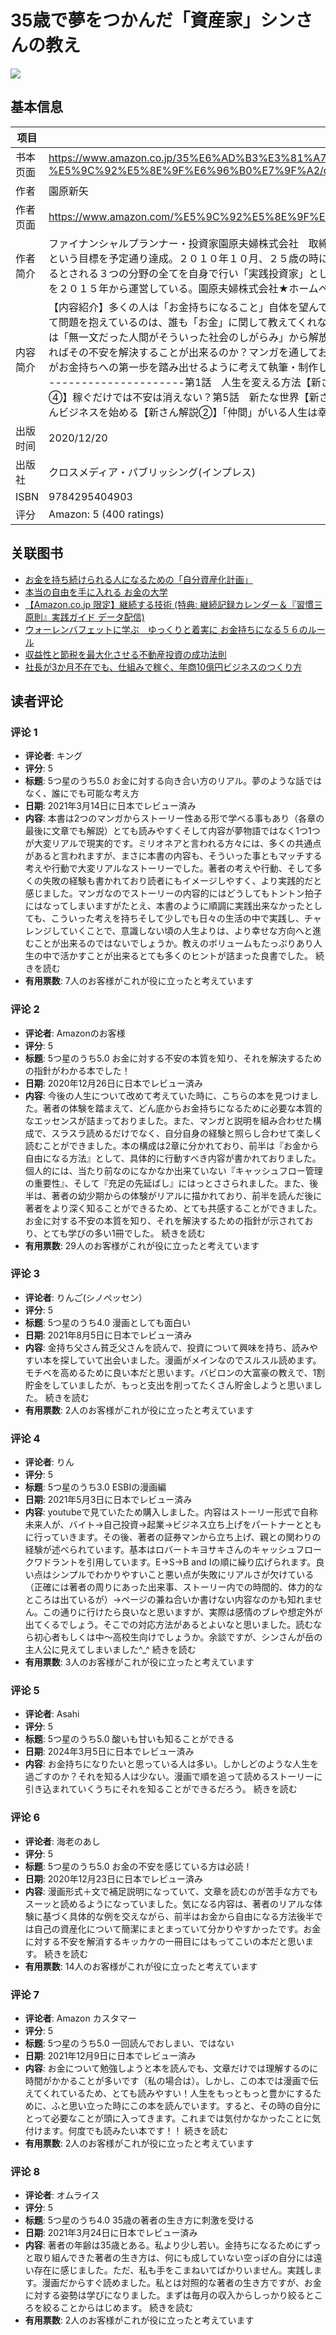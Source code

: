 # 35歳で夢をつかんだ「資産家」シンさんの教え

![](https://m.media-amazon.com/images/I/91ARktLzB4L._SY522_.jpg)

## 基本信息

| 项目 | 内容 |
| --- | --- |
| 书本页面 | https://www.amazon.co.jp/35%E6%AD%B3%E3%81%A7%E5%A4%A2%E3%82%92%E3%81%A4%E3%81%8B%E3%82%93%E3%81%A0%E3%80%8C%E8%B3%87%E7%94%A3%E5%AE%B6%E3%80%8D%E3%82%B7%E3%83%B3%E3%81%95%E3%82%93%E3%81%AE%E6%95%99%E3%81%88-%E5%9C%92%E5%8E%9F%E6%96%B0%E7%9F%A2/dp/429540490X |
| 作者 | 園原新矢 |
| 作者页面 | https://www.amazon.com/%E5%9C%92%E5%8E%9F%E6%96%B0%E7%9F%A2/e/B08QVKL69S/ref=dp_byline_cont_book_1 |
| 作者简介 | ファイナンシャルプランナー・投資家園原夫婦株式会社　取締役１６歳の時にお金持ちになりたいと決意し、投資やビジネスを手掛ける。１９歳の頃、投資に失敗し多額の負債を抱え自殺を考えるが、父親の一言で思い留まり借金を返済すべく奔走し無事に完済。大学卒業後は証券会社に入社。３年でトップセールスマンになり起業するという目標を予定通り達成。２０１０年１０月、２５歳の時に妻と一緒に独立し、金融教育を啓蒙する会社「園原夫婦株式会社」を設立。毎年1000 名以上の受講者が北は北海道から南は沖縄まで、さらには海外からもセミナーに参加している。現在は「ビジネス投資」「不動産投資」「ペーパーアセット投資」など「不労所得」を得られるとされる３つの分野の全てを自身で行い「実践投資家」として躍進中。また、２０年間の実体験で得られた成功体験を元に「年収４００万円以上の方であれば２年６ヶ月で不労所得のある生活を送ることができる仕組み」を築き上げ、全ての人に不労所得のある生活を提供したいという思いから「投資実践会」という会員向けサービスを２０１５年から運営している。園原夫婦株式会社★ホームページhttps://sonoharafufu.com/★YouTubehttps://www.youtube.com/user/sonoharafufu/★Instagramhttps://www.instagram.com/sonoharafufu/ |
| 内容简介 | 【内容紹介】多くの人は「お金持ちになること」自体を望んではいません。ただ「お金の問題」から解放されたいだけなのです。「自分の限られた時間」をお金の不安を払拭するためだけに働くのではなく、もっと自由に安心した時間を過ごしたいと考えている人は非常に多くいらっしゃるのではないでしょうか？多くの方がお金に関して問題を抱えているのは、誰も「お金」に関して教えてくれなかったからです。つまりあなたの責任ではありません。ですが、あなたがお金の不安を払拭し、自分らしい人生を歩みたいと本気で考えているならば「お金」に関して学ばなくてはいけません。しかし「お金について学ぶ」というのはとっつきにくいものです。そこで本書では「無一文だった人間がそういった社会のしがらみ」から解放されるまでの人生をマンガにしました。またその人間を成功へと導いた男（著者）の半生についても描いています。著者の実体験をもとに描かれたマンガのストーリーを読み進めるうちに、きっとお金に対する「漠然とした不安の正体」に気づくことでしょう。そしてどうすればその不安を解決することが出来るのか？マンガを通してお金の不安や恐怖がどうやって取り除かれ、どのようにお金持ちに向かっていくかが分かる構成となっています。さらに、より理解を深められるようマンガの各章ごとに著者による解説もあります。「楽しく読み進めていれば自然と『経済的自立を達成する方法』が分かり、読者がお金持ちへの第一歩を踏み出せるように考えて執筆・制作しました。」【目次・概要】はじめに-------------------------------------------------------------------------- マンガ①「未来人でもわかるお金から自由になる方法」--------------------------------------------------------------------------第1話　人生を変える方法【新さん解説①】人生を変える３つのきっかけとは？第2話　充足の先延ばし【新さん解説②】自分の未来を変えるために出来る具体的な行動とは？第3話　限界まで経験に投資する【新さん解説③】未知の体験にお金を使う効果とは？第4話　まさかの坂での助け【新さん解説④】稼ぐだけでは不安は消えない？第5話　新たな世界【新さん解説⑤】投資で大切なこととは？---------------------------------------マンガ②「自分資産化計画」---------------------------------------第1話　お金のリアル【新さん解説①】お金の価値観は「15歳」までに決まる？第2話　新さんビジネスを始める【新さん解説②】「仲間」がいる人生は幸せ？第3話　別れと旅立ち【新さん解説③】「働くことの先にあるもの」とは？第4話　独立【新さん解説④】セールスとは「相手を理解すること」第5話　未来へ【新さん解説⑤】「年下のメンター」を持つということおわりに |
| 出版时间 | 2020/12/20 |
| 出版社 | クロスメディア・パブリッシング(インプレス) |
| ISBN | 9784295404903 |
| 评分 | Amazon: 5 (400 ratings) |

## 关联图书

- [お金を持ち続けられる人になるための「自分資産化計画」](https://www.amazon.com/%E3%81%8A%E9%87%91%E3%82%92%E6%8C%81%E3%81%A1%E7%B6%9A%E3%81%91%E3%82%89%E3%82%8C%E3%82%8B%E4%BA%BA%E3%81%AB%E3%81%AA%E3%82%8B%E3%81%9F%E3%82%81%E3%81%AE%E3%80%8C%E8%87%AA%E5%88%86%E8%B3%87%E7%94%A3%E5%8C%96%E8%A8%88%E7%94%BB%E3%80%8D-%E5%9C%92%E5%8E%9F%E6%96%B0%E7%9F%A2/dp/429540537X/ref=pd_sbs_d_sccl_2_1/357-5535413-9877622?pd_rd_w=u8y1g&content-id=amzn1.sym.13eb81e1-7d13-4eb9-803d-fea9198bc9c1&pf_rd_p=13eb81e1-7d13-4eb9-803d-fea9198bc9c1&pf_rd_r=CEBFR9K47MK2QS9KADBK&pd_rd_wg=HUZLn&pd_rd_r=d49ece8b-c949-4a65-b166-8807d25c795f&pd_rd_i=429540537X&psc=1)
- [本当の自由を手に入れる お金の大学](https://www.amazon.com/%E6%9C%AC%E5%BD%93%E3%81%AE%E8%87%AA%E7%94%B1%E3%82%92%E6%89%8B%E3%81%AB%E5%85%A5%E3%82%8C%E3%82%8B-%E3%81%8A%E9%87%91%E3%81%AE%E5%A4%A7%E5%AD%A6-%E4%B8%A1-%E3%83%AA%E3%83%99%E5%A4%A7%E5%AD%A6%E9%95%B7/dp/4023318787/ref=pd_sbs_d_sccl_2_2/357-5535413-9877622?pd_rd_w=u8y1g&content-id=amzn1.sym.13eb81e1-7d13-4eb9-803d-fea9198bc9c1&pf_rd_p=13eb81e1-7d13-4eb9-803d-fea9198bc9c1&pf_rd_r=CEBFR9K47MK2QS9KADBK&pd_rd_wg=HUZLn&pd_rd_r=d49ece8b-c949-4a65-b166-8807d25c795f&pd_rd_i=4023318787&psc=1)
- [【Amazon.co.jp 限定】継続する技術 (特典: 継続記録カレンダー＆『習慣三原則』実践ガイド データ配信)](https://www.amazon.com/%E3%80%90Amazon-co-jp-%E9%99%90%E5%AE%9A%E3%80%91%E7%B6%99%E7%B6%9A%E3%81%99%E3%82%8B%E6%8A%80%E8%A1%93-%E7%89%B9%E5%85%B8-%E7%B6%99%E7%B6%9A%E8%A8%98%E9%8C%B2%E3%82%AB%E3%83%AC%E3%83%B3%E3%83%80%E3%83%BC%EF%BC%86%E3%80%8E%E7%BF%92%E6%85%A3%E4%B8%89%E5%8E%9F%E5%89%87%E3%80%8F%E5%AE%9F%E8%B7%B5%E3%82%AC%E3%82%A4%E3%83%89-%E3%83%87%E3%83%BC%E3%82%BF%E9%85%8D%E4%BF%A1/dp/4799330993/ref=pd_sbs_d_sccl_2_3/357-5535413-9877622?pd_rd_w=u8y1g&content-id=amzn1.sym.13eb81e1-7d13-4eb9-803d-fea9198bc9c1&pf_rd_p=13eb81e1-7d13-4eb9-803d-fea9198bc9c1&pf_rd_r=CEBFR9K47MK2QS9KADBK&pd_rd_wg=HUZLn&pd_rd_r=d49ece8b-c949-4a65-b166-8807d25c795f&pd_rd_i=4799330993&psc=1)
- [ウォーレンバフェットに学ぶ　ゆっくりと着実に お金持ちになる５６のルール](https://www.amazon.com/%E3%82%A6%E3%82%A9%E3%83%BC%E3%83%AC%E3%83%B3%E3%83%90%E3%83%95%E3%82%A7%E3%83%83%E3%83%88%E3%81%AB%E5%AD%A6%E3%81%B6-%E3%82%86%E3%81%A3%E3%81%8F%E3%82%8A%E3%81%A8%E7%9D%80%E5%AE%9F%E3%81%AB-%E3%81%8A%E9%87%91%E6%8C%81%E3%81%A1%E3%81%AB%E3%81%AA%E3%82%8B%EF%BC%95%EF%BC%96%E3%81%AE%E3%83%AB%E3%83%BC%E3%83%AB-%E6%A1%91%E5%8E%9F-%E6%99%83%E5%BC%A5/dp/482831105X/ref=pd_sbs_d_sccl_2_4/357-5535413-9877622?pd_rd_w=u8y1g&content-id=amzn1.sym.13eb81e1-7d13-4eb9-803d-fea9198bc9c1&pf_rd_p=13eb81e1-7d13-4eb9-803d-fea9198bc9c1&pf_rd_r=CEBFR9K47MK2QS9KADBK&pd_rd_wg=HUZLn&pd_rd_r=d49ece8b-c949-4a65-b166-8807d25c795f&pd_rd_i=482831105X&psc=1)
- [収益性と節税を最大化させる不動産投資の成功法則](https://www.amazon.com/%E5%8F%8E%E7%9B%8A%E6%80%A7%E3%81%A8%E7%AF%80%E7%A8%8E%E3%82%92%E6%9C%80%E5%A4%A7%E5%8C%96%E3%81%95%E3%81%9B%E3%82%8B%E4%B8%8D%E5%8B%95%E7%94%A3%E6%8A%95%E8%B3%87%E3%81%AE%E6%88%90%E5%8A%9F%E6%B3%95%E5%89%87-%E8%97%A4%E5%8E%9F-%E6%AD%A3%E6%98%8E/dp/4295405353/ref=pd_sbs_d_sccl_2_5/357-5535413-9877622?pd_rd_w=u8y1g&content-id=amzn1.sym.13eb81e1-7d13-4eb9-803d-fea9198bc9c1&pf_rd_p=13eb81e1-7d13-4eb9-803d-fea9198bc9c1&pf_rd_r=CEBFR9K47MK2QS9KADBK&pd_rd_wg=HUZLn&pd_rd_r=d49ece8b-c949-4a65-b166-8807d25c795f&pd_rd_i=4295405353&psc=1)
- [社長が3か月不在でも、仕組みで稼ぐ、年商10億円ビジネスのつくり方](https://www.amazon.com/%E7%A4%BE%E9%95%B7%E3%81%8C3%E3%81%8B%E6%9C%88%E4%B8%8D%E5%9C%A8%E3%81%A7%E3%82%82%E3%80%81%E4%BB%95%E7%B5%84%E3%81%BF%E3%81%A7%E7%A8%BC%E3%81%90%E3%80%81%E5%B9%B4%E5%95%8610%E5%84%84%E5%86%86%E3%83%93%E3%82%B8%E3%83%8D%E3%82%B9%E3%81%AE%E3%81%A4%E3%81%8F%E3%82%8A%E6%96%B9-%E7%9F%A2%E7%94%B0-%E7%A5%90%E4%BA%8C/dp/4863673256/ref=pd_sbs_d_sccl_2_6/357-5535413-9877622?pd_rd_w=u8y1g&content-id=amzn1.sym.13eb81e1-7d13-4eb9-803d-fea9198bc9c1&pf_rd_p=13eb81e1-7d13-4eb9-803d-fea9198bc9c1&pf_rd_r=CEBFR9K47MK2QS9KADBK&pd_rd_wg=HUZLn&pd_rd_r=d49ece8b-c949-4a65-b166-8807d25c795f&pd_rd_i=4863673256&psc=1)

## 读者评论

### 评论 1

- **评论者**: キング
- **评分**: 5
- **标题**: 5つ星のうち5.0
お金に対する向き合い方のリアル。夢のような話ではなく、誰にでも可能な考え方
- **日期**: 2021年3月14日に日本でレビュー済み
- **内容**: 本書は2つのマンガからストーリー性ある形で学べる事もあり（各章の最後に文章でも解説）とても読みやすくそして内容が夢物語ではなく1つ1つが大変リアルで現実的です。ミリオネアと言われる方々には、多くの共通点があると言われますが、まさに本書の内容も、そういった事ともマッチする考えや行動で大変リアルなストーリーでした。著者の考えや行動、そして多くの失敗の経験も書かれており読者にもイメージしやすく、より実践的だと感じました。マンガなのでストーリーの内容的にはどうしてもトントン拍子にはなってしまいますがたとえ、本書のように順調に実践出来なかったとしても、こういった考えを持ちそして少しでも日々の生活の中で実践し、チャレンジしていくことで、意識しない頃の人生よりは、より幸せな方向へと進むことが出来るのではないでしょうか。教えのボリュームもたっぷりあり人生の中で活かすことが出来るとても多くのヒントが詰まった良書でした。
続きを読む
- **有用票数**: 7人のお客様がこれが役に立ったと考えています

### 评论 2

- **评论者**: Amazonのお客様
- **评分**: 5
- **标题**: 5つ星のうち5.0
お金に対する不安の本質を知り、それを解決するための指針がわかる本でした！
- **日期**: 2020年12月26日に日本でレビュー済み
- **内容**: 今後の人生について改めて考えていた時に、こちらの本を見つけました。著者の体験を踏まえて、どん底からお金持ちになるために必要な本質的なエッセンスが詰まっておりました。また、マンガと説明を組み合わせた構成で、スラスラ読めるだけでなく、自分自身の経験と照らし合わせて楽しく読むことができました。本の構成は2章に分かれており、前半は『お金から自由になる方法』として、具体的に行動すべき内容が書かれておりました。個人的には、当たり前なのになかなか出来ていない『キャッシュフロー管理の重要性』、そして『充足の先延ばし』にはっとささられました。また、後半は、著者の幼少期からの体験がリアルに描かれており、前半を読んだ後に著者をより深く知ることができるため、とても共感することができました。お金に対する不安の本質を知り、それを解決するための指針が示されており、とても学びの多い1冊でした。
続きを読む
- **有用票数**: 29人のお客様がこれが役に立ったと考えています

### 评论 3

- **评论者**: りんご(シノペッセン）
- **评分**: 5
- **标题**: 5つ星のうち4.0
漫画としても面白い
- **日期**: 2021年8月5日に日本でレビュー済み
- **内容**: 金持ち父さん貧乏父さんを読んで、投資について興味を持ち、読みやすい本を探していて出会いました。漫画がメインなのでスルスル読めます。モチベを高めるために良い本だと思います。バビロンの大富豪の教えで、1割貯金をしていましたが、もっと支出を削ってたくさん貯金しようと思いました。
続きを読む
- **有用票数**: 2人のお客様がこれが役に立ったと考えています

### 评论 4

- **评论者**: りん
- **评分**: 5
- **标题**: 5つ星のうち3.0
ESBIの漫画編
- **日期**: 2021年5月3日に日本でレビュー済み
- **内容**: youtubeで見ていたため購入しました。内容はストーリー形式で自称未来人が、バイト→自己投資→起業→ビジネス立ち上げをパートナーとともに行っていきます。その後、著者の証券マンから立ち上げ、親との関わりの経験が述べられています。基本はロバートキヨサキさんのキャッシュフロークワドラントを引用しています。E→S→B and Iの順に繰り広げられます。良い点はシンプルでわかりやすいこと悪い点が失敗にリアルさが欠けている（正確には著者の周りにあった出来事、ストーリー内での時間的、体力的なところは出ているが）→ページの兼ね合いか書けない内容なのかも知れません。この通りに行けたら良いなと思いますが、実際は感情のブレや想定外が出てくるでしょう。そこでの対応方法があるとよいなと思いました。読むなら初心者もしくは中〜高校生向けでしょうか。余談ですが、シンさんが岳の主人公に見えてしまいました^_^
続きを読む
- **有用票数**: 3人のお客様がこれが役に立ったと考えています

### 评论 5

- **评论者**: Asahi
- **评分**: 5
- **标题**: 5つ星のうち5.0
酸いも甘いも知ることができる
- **日期**: 2024年3月5日に日本でレビュー済み
- **内容**: お金持ちになりたいと思っている人は多い。しかしどのような人生を過ごすのか？それを知る人は少ない。漫画で順を追って読めるストーリーに引き込まれていくうちにそれを知ることができるだろう。
続きを読む

### 评论 6

- **评论者**: 海老のあし
- **评分**: 5
- **标题**: 5つ星のうち5.0
お金の不安を感じている方は必読！
- **日期**: 2020年12月23日に日本でレビュー済み
- **内容**: 漫画形式＋文で補足説明になっていて、文章を読むのが苦手な方でもスーッと読めるようになっていました。気になる内容は、著者のリアルな体験に基づく具体的な例を交えながら、前半はお金から自由になる方法後半では自己の資産化について簡潔にまとまっていて分かりやすかったです。お金に対する不安を解消するキッカケの一冊目にはもってこいの本だと思います。
続きを読む
- **有用票数**: 14人のお客様がこれが役に立ったと考えています

### 评论 7

- **评论者**: Amazon カスタマー
- **评分**: 5
- **标题**: 5つ星のうち5.0
一回読んでおしまい、ではない
- **日期**: 2021年12月9日に日本でレビュー済み
- **内容**: お金について勉強しようと本を読んでも、文章だけでは理解するのに時間がかかることが多いです（私の場合は）。しかし、この本では漫画で伝えてくれているため、とても読みやすい！人生をもっともっと豊かにするために、ふと思い立った時にこの本を読んでいます。すると、その時の自分にとって必要なことが頭に入ってきます。これまでは気付かなかったことに気付けます。何度でも読みたい本です！！
続きを読む
- **有用票数**: 2人のお客様がこれが役に立ったと考えています

### 评论 8

- **评论者**: オムライス
- **评分**: 5
- **标题**: 5つ星のうち4.0
35歳の著者の生き方に刺激を受ける
- **日期**: 2021年3月24日に日本でレビュー済み
- **内容**: 著者の年齢は35歳とある。私より少し若い。金持ちになるためにずっと取り組んできた著者の生き方は、何にも成していない空っぽの自分には遠い存在に感じました。ただ、私も手をこまねいてばかりいません。実践します。漫画だからすぐ読めました。私とは対照的な著者の生き方ですが、お金に対する姿勢は学びになりました。まずは毎月の収入からしっかり絞るところを絞ることからはじめます。
続きを読む
- **有用票数**: 2人のお客様がこれが役に立ったと考えています
